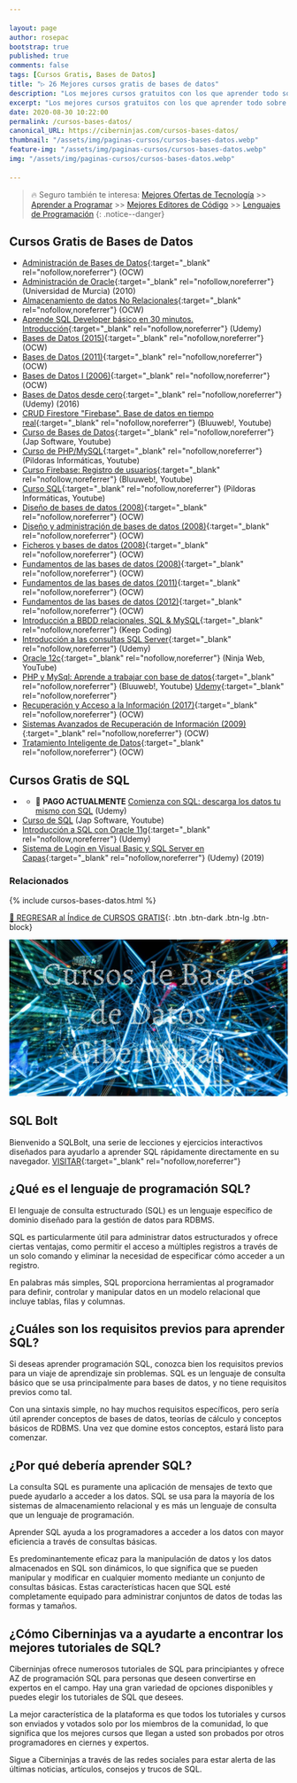 ```yaml
---

layout: page
author: rosepac
bootstrap: true
published: true
comments: false
tags: [Cursos Gratis, Bases de Datos]
title: "▷ 26 Mejores cursos gratis de bases de datos"
description: "Los mejores cursos gratuitos con los que aprender todo sobre las bases de datos, desde cero hasta nivel experto"
excerpt: "Los mejores cursos gratuitos con los que aprender todo sobre las bases de datos, desde cero hasta nivel experto"
date: 2020-08-30 10:22:00
permalink: /cursos-bases-datos/
canonical_URL: https://ciberninjas.com/cursos-bases-datos/
thumbnail: "/assets/img/paginas-cursos/cursos-bases-datos.webp"
feature-img: "/assets/img/paginas-cursos/cursos-bases-datos.webp"
img: "/assets/img/paginas-cursos/cursos-bases-datos.webp"

---
```


> 🔥 Seguro también te interesa: [Mejores Ofertas de Tecnología](https://www.amazon.es/shop/cibercursos) >> [Aprender a Programar](/programar/) >> [Mejores Editores de Código](/mejores-editores-texto/) >> [Lenguajes de Programación](/15-mejores-lenguajes-programacion/)
{: .notice--danger}

## Cursos Gratis de Bases de Datos

- [Administración de Bases de Datos](https://ouo.io/3lo31e){:target="_blank" rel="nofollow,noreferrer"} (OCW)
- [Administración de Oracle](https://ouo.io/mFbGMZ){:target="_blank" rel="nofollow,noreferrer"} (Universidad de Murcia) (2010)
- [Almacenamiento de datos No Relacionales](https://ocw.unican.es/course/view.php?id=231){:target="_blank" rel="nofollow,noreferrer"} (OCW)
- [Aprende SQL Developer básico en 30 minutos. Introducción](https://ouo.io/E0zu9S){:target="_blank" rel="nofollow,noreferrer"} (Udemy)
- [Bases de Datos (2015)](http://repositori.uji.es/xmlui/handle/10234/168735){:target="_blank" rel="nofollow,noreferrer"} (OCW)
- [Bases de Datos (2011)](https://ocw.unican.es/course/view.php?id=163){:target="_blank" rel="nofollow,noreferrer"} (OCW)
- [Bases de Datos I (2006)](https://ocw.ua.es/es/ingenieria-y-arquitectura/bases-de-datos-i-2006.html){:target="_blank" rel="nofollow,noreferrer"} (OCW)
- [Bases de Datos desde cero](https://www.youtube.com/playlist?list=PLzSFZWTjelbJ01UciHPAWTqUFWesoGr9A){:target="_blank" rel="nofollow,noreferrer"} (Udemy) (2016)
- [CRUD Firestore "Firebase". Base de datos en tiempo real](https://www.youtube.com/playlist?list=PLPl81lqbj-4IdJzDKoih6vXDP2Y8w5RGq){:target="_blank" rel="nofollow,noreferrer"} (Bluuweb!, Youtube)
- [Curso de Bases de Datos](/bases-datos-con-jap-software/){:target="_blank" rel="nofollow,noreferrer"} (Jap Software, Youtube)
- [Curso de PHP/MySQL](https://www.youtube.com/playlist?list=PLU8oAlHdN5BkinrODGXToK9oPAlnJxmW_){:target="_blank" rel="nofollow,noreferrer"} (Pildoras Informáticas, Youtube)
- [Curso Firebase: Registro de usuarios](https://www.youtube.com/playlist?list=PLPl81lqbj-4JiR1Cio6xEygCZDmZmDUWI){:target="_blank" rel="nofollow,noreferrer"} (Bluuweb!, Youtube)
- [Curso SQL](https://www.youtube.com/playlist?list=PLU8oAlHdN5Bmx-LChV4K3MbHrpZKefNwn){:target="_blank" rel="nofollow,noreferrer"} (Pildoras Informáticas, Youtube)
- [Diseño de bases de datos (2008)](http://ocw.uc3m.es/ingenieria-informatica/diseno-de-bases-de-datos){:target="_blank" rel="nofollow,noreferrer"} (OCW)
- [Diseño y administración de bases de datos (2008)](http://ocw.uc3m.es/ingenieria-informatica/diseno-y-administracion-de-bases-de-datos){:target="_blank" rel="nofollow,noreferrer"} (OCW)
- [Ficheros y bases de datos (2008)](http://ocw.uc3m.es/cursos-archivados/ficheros-y-bases-de-datos){:target="_blank" rel="nofollow,noreferrer"} (OCW)
- [Fundamentos de las bases de datos (2008)](http://ocw.uc3m.es/ingenieria-informatica/fundamentos-de-bases-de-datos){:target="_blank" rel="nofollow,noreferrer"} (OCW)
- [Fundamentos de las bases de datos (2011)](https://ocw.ua.es/es/ingenieria-y-arquitectura/fundamentos-de-las-bases-de-datos-2011.html){:target="_blank" rel="nofollow,noreferrer"} (OCW)
- [Fundamentos de las bases de datos (2012)](http://ocw.uc3m.es/ingenieria-informatica/fundamentos-de-las-bases-de-datos){:target="_blank" rel="nofollow,noreferrer"} (OCW)
- [Introducción a BBDD relacionales, SQL & MySQL](https://plataforma.keepcoding.io/p/curso-gratis-introduccion-bbdd-sql-mysql){:target="_blank" rel="nofollow,noreferrer"} (Keep Coding)
- [Introducción a las consultas SQL Server](https://click.linksynergy.com/deeplink?id=W9Gem8jDoic&mid=39197&murl=https%3A%2F%2Fwww.udemy.com%2Fcourse%2Fintroduccion-a-las-consultas-sql-server%2F){:target="_blank" rel="nofollow,noreferrer"} (Udemy)
- [Oracle 12c](https://www.youtube.com/playlist?list=PLC7Ec2r5tkJA50X4rn6wffybgaGqYBlTA){:target="_blank" rel="nofollow,noreferrer"} (Ninja Web, YouTube)
- [PHP y MySql: Aprende a trabajar con base de datos](https://www.youtube.com/playlist?list=PLPl81lqbj-4IGS74m9lv1zLOWJzsLjWC_){:target="_blank" rel="nofollow,noreferrer"} (Bluuweb!, Youtube) [Udemy](https://click.linksynergy.com/deeplink?id=W9Gem8jDoic&mid=39197&murl=https%3A%2F%2Fwww.udemy.com%2Fcourse%2Fcurso-php-y-mysql%2F){:target="_blank" rel="nofollow,noreferrer"}
- [Recuperación y Acceso a la Información (2017)](http://ocw.uc3m.es/ingenieria-informatica/recuperacion-acceso-informacion){:target="_blank" rel="nofollow,noreferrer"} (OCW)
- [Sistemas Avanzados de Recuperación de Información (2009)](http://ocw.uc3m.es/ingenieria-informatica/sistemas-avanzados-de-recuperacion-de-informacion){:target="_blank" rel="nofollow,noreferrer"} (OCW)
- [Tratamiento Inteligente de Datos](https://campusvirtual.ull.es/ocw/course/view.php?id=134){:target="_blank" rel="nofollow,noreferrer"} (OCW)

## Cursos Gratis de SQL

- * 🔐 **PAGO ACTUALMENTE** [Comienza con SQL: descarga los datos tu mismo con SQL](https://click.linksynergy.com/deeplink?id=W9Gem8jDoic&mid=39197&murl=https%3A%2F%2Fwww.udemy.com%2Fcourse%2Fcomienza-con-sql%2F) (Udemy)
- [Curso de SQL](/sql-con-jap-software/) (Jap Software, Youtube)
- [Introducción a SQL con Oracle 11g](https://kutt.it/intro-sql-oracle-11){:target="_blank" rel="nofollow,noreferrer"} (Udemy)
- [Sistema de Login en Visual Basic y SQL Server en Capas](https://kutt.it/loguin-visualbasic-sql-capas){:target="_blank" rel="nofollow,noreferrer"} (Udemy) (2019)

### **Relacionados** <!-- omit in toc -->

{% include cursos-bases-datos.html %}

[🏡 REGRESAR al Índice de CURSOS GRATIS](https://ciberninjas.com/cursos-tecnologia/){: .btn .btn-dark .btn-lg .btn-block}

![](/assets/img/paginas-cursos/cursos-bases-datos.webp)

## SQL Bolt

Bienvenido a SQLBolt, una serie de lecciones y ejercicios interactivos diseñados para ayudarlo a aprender SQL rápidamente directamente en su navegador. [VISITAR](https://sqlbolt.com/){:target="_blank" rel="nofollow,noreferrer"}

## **¿Qué es el lenguaje de programación SQL?**

El lenguaje de consulta estructurado (SQL) es un lenguaje específico de dominio diseñado para la gestión de datos para RDBMS.

SQL es particularmente útil para administrar datos estructurados y ofrece ciertas ventajas, como permitir el acceso a múltiples registros a través de un solo comando y eliminar la necesidad de especificar cómo acceder a un registro.

En palabras más simples, SQL proporciona herramientas al programador para definir, controlar y manipular datos en un modelo relacional que incluye tablas, filas y columnas.

## **¿Cuáles son los requisitos previos para aprender SQL?**

Si deseas aprender programación SQL, conozca bien los requisitos previos para un viaje de aprendizaje sin problemas. SQL es un lenguaje de consulta básico que se usa principalmente para bases de datos, y no tiene requisitos previos como tal.

Con una sintaxis simple, no hay muchos requisitos específicos, pero sería útil aprender conceptos de bases de datos, teorías de cálculo y conceptos básicos de RDBMS. Una vez que domine estos conceptos, estará listo para comenzar.

## **¿Por qué debería aprender SQL?**

La consulta SQL es puramente una aplicación de mensajes de texto que puede ayudarlo a acceder a los datos. SQL se usa para la mayoría de los sistemas de almacenamiento relacional y es más un lenguaje de consulta que un lenguaje de programación.

Aprender SQL ayuda a los programadores a acceder a los datos con mayor eficiencia a través de consultas básicas.

Es predominantemente eficaz para la manipulación de datos y los datos almacenados en SQL son dinámicos, lo que significa que se pueden manipular y modificar en cualquier momento mediante un conjunto de consultas básicas. Estas características hacen que SQL esté completamente equipado para administrar conjuntos de datos de todas las formas y tamaños.

## **¿Cómo Ciberninjas va a ayudarte a encontrar los mejores tutoriales de SQL?**

Ciberninjas ofrece numerosos tutoriales de SQL para principiantes y ofrece AZ de programación SQL para personas que deseen convertirse en expertos en el campo. Hay una gran variedad de opciones disponibles y puedes elegir los tutoriales de SQL que desees.

La mejor característica de la plataforma es que todos los tutoriales y cursos son enviados y votados solo por los miembros de la comunidad, lo que significa que los mejores cursos que llegan a usted son probados por otros programadores en ciernes y expertos.

Sigue a Ciberninjas a través de las redes sociales para estar alerta de las últimas noticias, artículos, consejos y trucos de SQL.